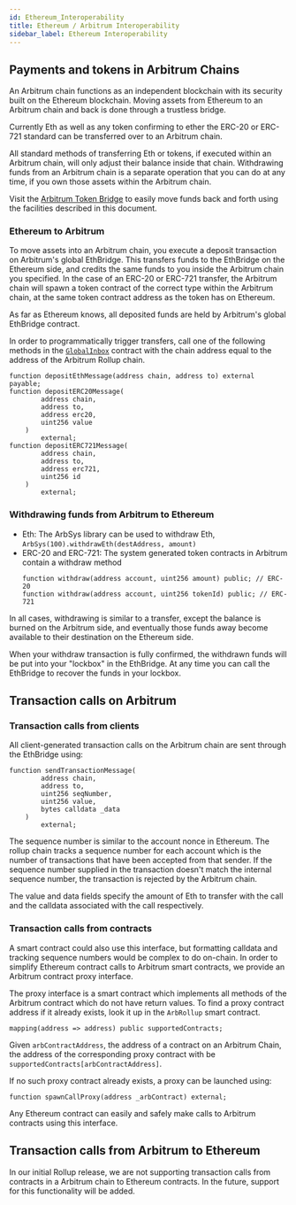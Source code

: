 ```yaml
---
id: Ethereum_Interoperability
title: Ethereum / Arbitrum Interoperability
sidebar_label: Ethereum Interoperability
---
```


## Payments and tokens in Arbitrum Chains

An Arbitrum chain functions as an independent blockchain with its security built on the Ethereum blockchain. Moving assets from Ethereum to an Arbitrum chain and back is done through a trustless bridge.

Currently Eth as well as any token confirming to ether the ERC-20 or ERC-721 standard can be transferred over to an Arbitrum chain.

All standard methods of transferring Eth or tokens, if executed within an Arbitrum chain, will only adjust their balance inside that chain. Withdrawing funds from an Arbitrum chain is a separate operation that you can do at any time, if you own those assets within the Arbitrum chain.

Visit the [Arbitrum Token Bridge](https://developer.offchainlabs.com/tools/tokenbridge/local/) to easily move funds back and forth using the facilities described in this document.

### Ethereum to Arbitrum

To move assets into an Arbitrum chain, you execute a deposit transaction on Arbitrum's global EthBridge. This transfers funds to the EthBridge on the Ethereum side, and credits the same funds to you inside the Arbitrum chain you specified. In the case of an ERC-20 or ERC-721 transfer, the Arbitrum chain will spawn a token contract of the correct type within the Arbitrum chain, at the same token contract address as the token has on Ethereum.

As far as Ethereum knows, all deposited funds are held by Arbitrum's global EthBridge contract.

In order to programmatically trigger transfers, call one of the following methods in the [`GlobalInbox`](https://github.com/OffchainLabs/arbitrum/blob/master/packages/arb-bridge-eth/contracts/GlobalInbox.sol) contract with the chain address equal to the address of the Arbitrum Rollup chain.

```
function depositEthMessage(address chain, address to) external payable;
function depositERC20Message(
        address chain,
        address to,
        address erc20,
        uint256 value
    )
        external;
function depositERC721Message(
        address chain,
        address to,
        address erc721,
        uint256 id
    )
        external;
```

### Withdrawing funds from Arbitrum to Ethereum

-   Eth: The ArbSys library can be used to withdraw Eth, `ArbSys(100).withdrawEth(destAddress, amount)`
-   ERC-20 and ERC-721: The system generated token contracts in Arbitrum contain a withdraw method
    ```
    function withdraw(address account, uint256 amount) public; // ERC-20
    function withdraw(address account, uint256 tokenId) public; // ERC-721
    ```

In all cases, withdrawing is similar to a transfer, except the balance is burned on the Arbitrum side, and eventually those funds away become available to their destination on the Ethereum side.

When your withdraw transaction is fully confirmed, the withdrawn funds will be put into your "lockbox" in the EthBridge.
At any time you can call the EthBridge to recover the funds in your lockbox.

## Transaction calls on Arbitrum

### Transaction calls from clients

All client-generated transaction calls on the Arbitrum chain are sent through the EthBridge using:

```
function sendTransactionMessage(
        address chain,
        address to,
        uint256 seqNumber,
        uint256 value,
        bytes calldata _data
    )
        external;
```

The sequence number is similar to the account nonce in Ethereum. The rollup chain tracks a sequence number for each account which is the number of transactions that have been accepted from that sender. If the sequence number supplied in the transaction doesn't match the internal sequence number, the transaction is rejected by the Arbitrum chain.

The value and data fields specify the amount of Eth to transfer with the call and the calldata associated with the call respectively.

### Transaction calls from contracts

A smart contract could also use this interface, but formatting calldata and tracking sequence numbers would be complex to do on-chain. In order to simplify Ethereum contract calls to Arbitrum smart contracts, we provide an Arbitrum contract proxy interface.

The proxy interface is a smart contract which implements all methods of the Arbitrum contract which do not have return values. To find a proxy contract address if it already exists, look it up in the `ArbRollup` smart contract.

```
mapping(address => address) public supportedContracts;
```

Given `arbContractAddress`, the address of a contract on an Arbitrum Chain, the address of the corresponding proxy contract
with be `supportedContracts[arbContractAddress]`.

If no such proxy contract already exists, a proxy can be launched using:

```
function spawnCallProxy(address _arbContract) external;
```

Any Ethereum contract can easily and safely make calls to Arbitrum contracts using this interface.

## Transaction calls from Arbitrum to Ethereum

In our initial Rollup release, we are not supporting transaction calls from contracts in a Arbitrum chain to Ethereum contracts. In the future, support for this functionality will be added.
